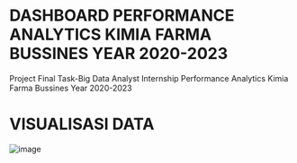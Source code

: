 # DASHBOARD PERFORMANCE ANALYTICS KIMIA FARMA BUSSINES YEAR 2020-2023
Project Final Task-Big Data Analyst Internship Performance Analytics Kimia Farma Bussines Year 2020-2023
# VISUALISASI DATA
![image](https://github.com/user-attachments/assets/2d91f9b7-9f9e-49d3-9a9b-e3d3264370e0)
